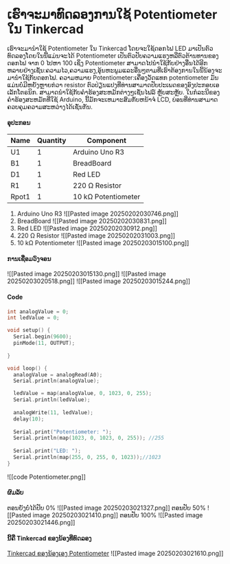 # ເຮົາຈະມາທົດລອງການໃຊ້ Potentiometer ໃນ Tinkercad
ເຮົາຈະມານຳໃຊ້ Potentiometer ໃນ Tinkercad ໂດຍຈະໃຊ້ດອກໄຟ LED ມາເປັນຕົວທົດລອງໂດຍໃນນີ້ແມ່ນຈະໄດ້ Potentiometer ເປັນຕົວປັບຄວາມແຮງຫລືຕົວຕ້ານທານຂອງດອກໄຟ ຈາກ 0 ໄປຫາ 100 ເຊິ່ງ Potentiometer ສາມາດໄປນຳໃຊ້ກັບຢ່າງອື່ນໄດ້ອີກຫລາຍຢ່າງເຊັ່ນ:ຄວາມໄວ,ຄວາມແຮງ,ອຸ້ນຫະພູມແລະອື່ນໆຕາມທີ່ເຮົາຕ້ອງການໃນນີ້ນ້ອງຈະມານຳໃຊ້ກັບດອກໄຟ.
ຄວາມຫມາຍ Potentiometer:ເຄື່ອງວັດແທກ potentiometer ມັນ​ແມ່ນ​ບໍ່​ມີ​ຫຍັງ​ຫຼາຍ​ກ​່​ວາ resistor ຕົວ​ປ່ຽນ​ແປງ​ທີ່​ທ່ານ​ສາ​ມາດ​ປັບ​ປະ​ເພດ​ຂອງ​ອົງ​ປະ​ກອບ​ເອ​ເລັກ​ໂຕຣ​ນິກ​. ສາມາດນໍາໃຊ້ກັບຄໍາຮ້ອງສະຫມັກຕ່າງໆເຊັ່ນໄຟລ໌ ຫຼັບສະຫຼັບ. ໃນກໍລະນີຂອງຄໍາຮ້ອງສະຫມັກທີ່ໃຊ້ Arduino, ນີ້ມັກຈະເຫມາະສົມກັບຫນ້າຈໍ LCD, ບ່ອນທີ່ທ່ານສາມາດຄວບຄຸມຄວາມສະຫວ່າງໄດ້ເຊັ່ນກັນ.
#### ອຸປະກອນ
| Name  | Quantity | Component           |
| ----- | -------- | ------------------- |
| U1    | 1        | Arduino Uno R3      |
| B1    | 1        | BreadBoard          |
| D1    | 1        | Red LED             |
| R1    | 1        | 220 Ω Resistor      |
| Rpot1 | 1        | 10 kΩ Potentiometer |
1. Arduino Uno R3
![[Pasted image 20250202030746.png]]
2. BreadBoard
![[Pasted image 20250202030831.png]]
3. Red LED
![[Pasted image 20250202030912.png]]
4. 220 Ω Resistor
![[Pasted image 20250202031003.png]]
5. 10 kΩ Potentiometer
![[Pasted image 20250203015100.png]]
#### ການເຊື່ອມວົງຈອນ
![[Pasted image 20250203015130.png]]
![[Pasted image 20250203020518.png]]
![[Pasted image 20250203015244.png]]
#### Code
```c++
int analogValue = 0;
int ledValue = 0;

void setup() {
  Serial.begin(9600);
  pinMode(11, OUTPUT);
  
}

void loop() {
  analogValue = analogRead(A0);
  Serial.println(analogValue);

  ledValue = map(analogValue, 0, 1023, 0, 255);
  Serial.println(ledValue);
  
  analogWrite(11, ledValue);
  delay(10);
  
  Serial.print("Potentiometer: ");
  Serial.println(map(1023, 0, 1023, 0, 255)); //255
  
  Serial.print("LED: ");
  Serial.println(map(255, 0, 255, 0, 1023));//1023
}

```
![[code Potentiometer.png]]
#### ຜົມລັບ
ຕອນຍັງບໍ່ໄດ້ປັບ 0%
![[Pasted image 20250203021327.png]]
ຕອນປັບ 50%
![[Pasted image 20250203021410.png]]
ຕອນປັບ 100%
![[Pasted image 20250203021446.png]]
#### ນີ້ຄື Tinkercad ຂອງນ້ອງທີ່ທົດລອງ
[Tinkercad ຂອງນ້ອງເອງ Potentiometer](https://www.tinkercad.com/things/6kTlLiJBskC-5-potentiometer-volume-?sharecode=mZSLuI8s2_1s6IDI_B-LC9beCMXZ5LbnIgZOdwrzgYk)
![[Pasted image 20250203021610.png]]